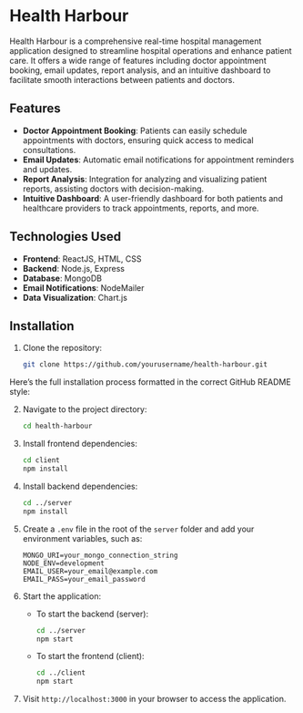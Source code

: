 # Health Harbour

Health Harbour is a comprehensive real-time hospital management application designed to streamline hospital operations and enhance patient care. It offers a wide range of features including doctor appointment booking, email updates, report analysis, and an intuitive dashboard to facilitate smooth interactions between patients and doctors.

## Features

- **Doctor Appointment Booking**: Patients can easily schedule appointments with doctors, ensuring quick access to medical consultations.
- **Email Updates**: Automatic email notifications for appointment reminders and updates.
- **Report Analysis**: Integration for analyzing and visualizing patient reports, assisting doctors with decision-making.
- **Intuitive Dashboard**: A user-friendly dashboard for both patients and healthcare providers to track appointments, reports, and more.

## Technologies Used

- **Frontend**: ReactJS, HTML, CSS
- **Backend**: Node.js, Express
- **Database**: MongoDB
- **Email Notifications**: NodeMailer
- **Data Visualization**: Chart.js

## Installation

1. Clone the repository:
   ```bash
   git clone https://github.com/yourusername/health-harbour.git
Here’s the full installation process formatted in the correct GitHub README style:

2. Navigate to the project directory:
   ```bash
   cd health-harbour
   ```

3. Install frontend dependencies:
   ```bash
   cd client
   npm install
   ```

4. Install backend dependencies:
   ```bash
   cd ../server
   npm install
   ```

5. Create a `.env` file in the root of the `server` folder and add your environment variables, such as:
   ```env
   MONGO_URI=your_mongo_connection_string
   NODE_ENV=development
   EMAIL_USER=your_email@example.com
   EMAIL_PASS=your_email_password
   ```

6. Start the application:

   - To start the backend (server):
     ```bash
     cd ../server
     npm start
     ```

   - To start the frontend (client):
     ```bash
     cd ../client
     npm start
     ```

7. Visit `http://localhost:3000` in your browser to access the application.
```
